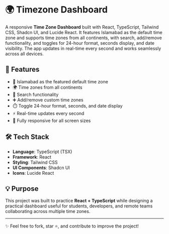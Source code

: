 # 🌍 Timezone Dashboard

A responsive **Time Zone Dashboard** built with React, TypeScript, Tailwind CSS, Shadcn UI, and Lucide React. It features Islamabad as the default time zone and supports time zones from all continents, with search, add/remove functionality, and toggles for 24-hour format, seconds display, and date visibility. The app updates in real-time every second and works seamlessly across all devices.

## 🚀 Features

* 🕌 Islamabad as the featured default time zone
* 🌍 Time zones from all continents
* 🔎 Search functionality
* ➕ Add/remove custom time zones
* ⏱️ Toggle 24-hour format, seconds, and date display
* ⚡ Real-time updates every second
* 📱 Fully responsive for all screen sizes

## 🛠 Tech Stack

* **Language**: TypeScript (TSX)
* **Framework**: React
* **Styling**: Tailwind CSS
* **UI Components**: Shadcn UI
* **Icons**: Lucide React

## 💡 Purpose

This project was built to practice **React + TypeScript** while designing a practical dashboard useful for students, developers, and remote teams collaborating across multiple time zones.



---

✨ Feel free to fork, star ⭐, and contribute to improve the project!
